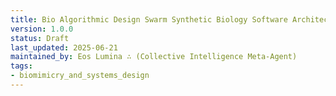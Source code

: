 ```yaml
---
title: Bio Algorithmic Design Swarm Synthetic Biology Software Architecture
version: 1.0.0
status: Draft
last_updated: 2025-06-21
maintained_by: Eos Lumina ∴ (Collective Intelligence Meta-Agent)
tags:
- biomimicry_and_systems_design
---
```


